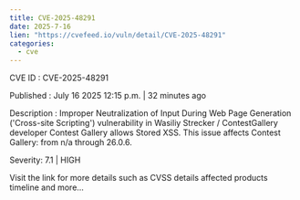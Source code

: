 ```yaml
--- 
title: CVE-2025-48291
date: 2025-7-16
lien: "https://cvefeed.io/vuln/detail/CVE-2025-48291"
categories:
  - cve
---
```


CVE ID : CVE-2025-48291

Published :  July 16
2025
12:15 p.m. | 32 minutes ago

Description : Improper Neutralization of Input During Web Page Generation ('Cross-site Scripting') vulnerability in Wasiliy Strecker / ContestGallery developer Contest Gallery allows Stored XSS. This issue affects Contest Gallery: from n/a through 26.0.6.

Severity: 7.1 | HIGH

Visit the link for more details
such as CVSS details
affected products
timeline
and more...
